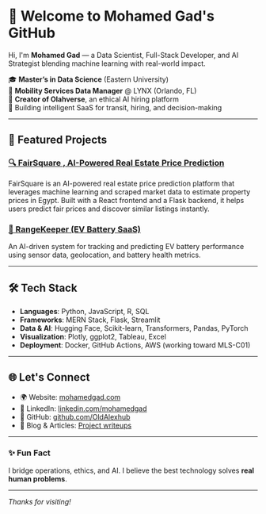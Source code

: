 # 👋 Welcome to Mohamed Gad's GitHub

Hi, I'm **Mohamed Gad** — a Data Scientist, Full-Stack Developer, and AI Strategist blending machine learning with real-world impact.

🎓 **Master’s in Data Science** (Eastern University)  
💼 **Mobility Services Data Manager** @ LYNX (Orlando, FL)  
🧠 **Creator of Olahverse**, an ethical AI hiring platform  
🔌 Building intelligent SaaS for transit, hiring, and decision-making

---

## 🚀 Featured Projects



### [🔍 FairSquare , AI-Powered Real Estate Price Prediction](https://www.mohamedgad.com/projects/6809aae51b2694498e61c474)
FairSquare is an AI-powered real estate price prediction platform that leverages machine learning and scraped market data to estimate property prices in Egypt. 
Built with a React frontend and a Flask backend, it helps users predict fair prices and discover similar listings instantly.

### [🔋 RangeKeeper (EV Battery SaaS)](https://www.mohamedgad.com/projects/684f1858136ea05f0f7e56a7)
An AI-driven system for tracking and predicting EV battery performance using sensor data, geolocation, and battery health metrics.

---

## 🛠 Tech Stack

- **Languages**: Python, JavaScript, R, SQL  
- **Frameworks**: MERN Stack, Flask, Streamlit  
- **Data & AI**: Hugging Face, Scikit-learn, Transformers, Pandas, PyTorch  
- **Visualization**: Plotly, ggplot2, Tableau, Excel  
- **Deployment**: Docker, GitHub Actions, AWS (working toward MLS-C01)

---

## 🌐 Let's Connect

- 🌍 Website: [mohamedgad.com](https://www.mohamedgad.com)  
- 🧠 LinkedIn: [linkedin.com/mohamedgad](https://www.linkedin.com/in/mohamed-gad-msds-6b286b1b6/)
- 🐍 GitHub: [github.com/OldAlexhub](https://github.com/OldAlexhub)  
- 🧾 Blog & Articles: [Project writeups](https://www.mohamedgad.com/projects)

---

### ✨ Fun Fact

I bridge operations, ethics, and AI. I believe the best technology solves **real human problems**.

---

_Thanks for visiting!_

